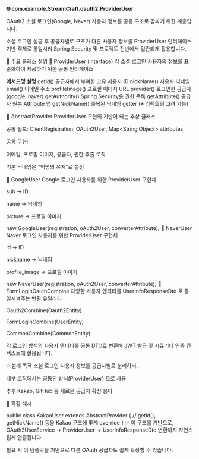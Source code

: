 

**🌐 com.example.StreamCraft.oauth2.ProviderUser**

OAuth2 소셜 로그인(Google, Naver) 사용자 정보를 공통 구조로 감싸기 위한 계층입니다.

소셜 로그인 성공 후 공급자별로 구조가 다른 사용자 정보를 ProviderUser 
인터페이스 기반 객체로 통일시켜 Spring Security 및 프로젝트 전반에서 일관되게 활용합니다.


📁 주요 클래스 설명
🔹 ProviderUser (interface)
각 소셜 로그인 사용자의 정보를 표준화하여 제공하기 위한 공통 인터페이스

**메서드명	설명**
getId()	공급자에서 부여한 고유 사용자 ID
nickName()	사용자 닉네임
email()	이메일 주소
profileImage()	프로필 이미지 URL
provider()	로그인한 공급자 (google, naver)
getAuthority()	Spring Security용 권한 목록
getAttribute()	공급자 원본 Attribute 맵
getNickName()	중복된 닉네임 getter (※ 리팩토링 고려 가능)

🔸 AbstractProvider
ProviderUser 구현의 기반이 되는 추상 클래스

공통 필드: ClientRegistration, OAuth2User, Map<String,Object> attributes

공통 구현:

이메일, 프로필 이미지, 공급자, 권한 추출 로직

기본 닉네임은 "익명의 유저"로 설정

🔸 GoogleUser
Google 로그인 사용자를 위한 ProviderUser 구현체

sub → ID

name → 닉네임

picture → 프로필 이미지


new GoogleUser(registration, oAuth2User, converterAttribute);
🔸 NaverUser
Naver 로그인 사용자를 위한 ProviderUser 구현체

id → ID

nickname → 닉네임

profile_image → 프로필 이미지


new NaverUser(registration, oAuth2User, converterAttribute);
🔸 FormLoginOauthCombine
다양한 사용자 엔티티를 UserInfoResponseDto 로 통일시켜주는 변환 유틸리티

Oauth2Combine(Oauth2Entity)

FormLoginCombine(UserEntity)

CommonCombine(CommonEntity)

각 로그인 방식의 사용자 엔티티를 공통 DTO로 변환해 JWT 발급 및 시큐리티 인증 컨텍스트에 활용됩니다.

💡 설계 목적
소셜 로그인 사용자 정보를 공급자별로 분리하되,

내부 로직에서는 공통된 방식(ProviderUser) 으로 사용

추후 Kakao, GitHub 등 새로운 공급자 확장 용이

📌 확장 예시

public class KakaoUser extends AbstractProvider {
// getId(), getNickName() 등을 Kakao 구조에 맞게 override
}
✅ 이 구조를 기반으로, OAuth2UserService → ProviderUser → UserInfoResponseDto 변환까지 자연스럽게 연결됩니다.

필요 시 이 템플릿을 기반으로 다른 OAuth 공급자도 쉽게 확장할 수 있습니다.